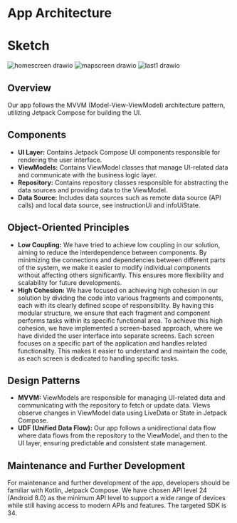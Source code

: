 # App Architecture

# Sketch
![homescreen drawio](https://media.github.uio.no/user/10378/files/90c8c8f0-9e6d-469a-8aff-2fd4f0b5b081)
![mapscreen drawio](https://media.github.uio.no/user/10378/files/a4ecb008-6ca1-4589-8e76-47c34b1de7cd)
![last1 drawio](https://media.github.uio.no/user/10378/files/fc272885-3d18-48b5-8379-0d8dac2257e8)

## Overview
Our app follows the MVVM (Model-View-ViewModel) architecture pattern, utilizing Jetpack Compose for building the UI.

## Components
- **UI Layer:** Contains Jetpack Compose UI components responsible for rendering the user interface.
- **ViewModels:** Contains ViewModel classes that manage UI-related data and communicate with the business logic layer.
- **Repository:** Contains repository classes responsible for abstracting the data sources and providing data to the ViewModel.
- **Data Source:** Includes data sources such as remote data source (API calls) and local data source, see instructionUi and infoUiState.

## Object-Oriented Principles
- **Low Coupling:** We have tried to achieve low coupling in our solution, aiming to reduce the interdependence between components. By minimizing the connections and dependencies between different parts of the system, we make it easier to modify individual components without affecting others significantly. This ensures more flexibility and scalability for future developments.
- **High Cohesion:** We have focused on achieving high cohesion in our solution by dividing the code into various fragments and components, each with its clearly defined
 scope of responsibility. By having this modular structure, we ensure that each fragment and component performs tasks within its specific functional area. To achieve
 this high cohesion, we have implemented a screen-based approach, where we have divided the user interface into separate screens. Each screen focuses on
 a specific part of the application and handles related functionality.
 This makes it easier to understand and maintain the code, as each screen is dedicated to handling specific tasks.

## Design Patterns
- **MVVM:** ViewModels are responsible for managing UI-related data and communicating with the repository to fetch or update data. Views observe changes in ViewModel data using LiveData or State in Jetpack Compose.
- **UDF (Unified Data Flow):** Our app follows a unidirectional data flow where data flows from the repository to the ViewModel, and then to the UI layer, ensuring predictable and consistent state management.

## Maintenance and Further Development
For maintenance and further development of the app, developers should be familiar with Kotlin, Jetpack Compose.
We have chosen API level 24 (Android 8.0) as the minimum API level to support a wide range of devices while still having access to modern APIs and features.
The targeted SDK is 34.
